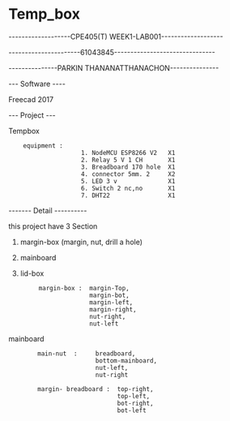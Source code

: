 # Temp_box
-------------------CPE405(T) WEEK1-LAB001-------------------


----------------------61043845-------------------------------

---------------PARKIN THANANATTHANACHON---------------


--- Software ----

Freecad 2017 

--- Project ---

Tempbox


        equipment : 
                        1. NodeMCU ESP8266 V2   X1
                        2. Relay 5 V 1 CH       X1
                        3. Breadboard 170 hole  X1
                        4. connector 5mm. 2     X2
                        5. LED 3 v              X1
                        6. Switch 2 nc,no       X1
                        7. DHT22                X1

------- Detail ----------


this project have  3 Section

1. margin-box (margin, nut, drill a hole)
2. mainboard  
3. lid-box 


            margin-box :  margin-Top,
                          margin-bot,
                          margin-left,
                          margin-right,
                          nut-right,
                          nut-left

mainboard   

            main-nut  :     breadboard,
                            bottom-mainboard,
                            nut-left,
                            nut-right

            margin- breadboard :  top-right,
                                  top-left,
                                  bot-right,
                                  bot-left

